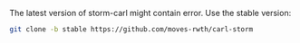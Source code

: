 The latest version of storm-carl might contain error. Use the stable version:
```bash
git clone -b stable https://github.com/moves-rwth/carl-storm
```
